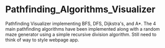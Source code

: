 # Pathfinding_Algorithms_Visualizer
Pathfinding Visualizer implementing BFS, DFS, Dijkstra's, and A*. The 4 main pathfinding algorithms have been implemented 
along with a random maze generator using a simple recursive division algorithm. Still need to think of way to style webpage app. 
